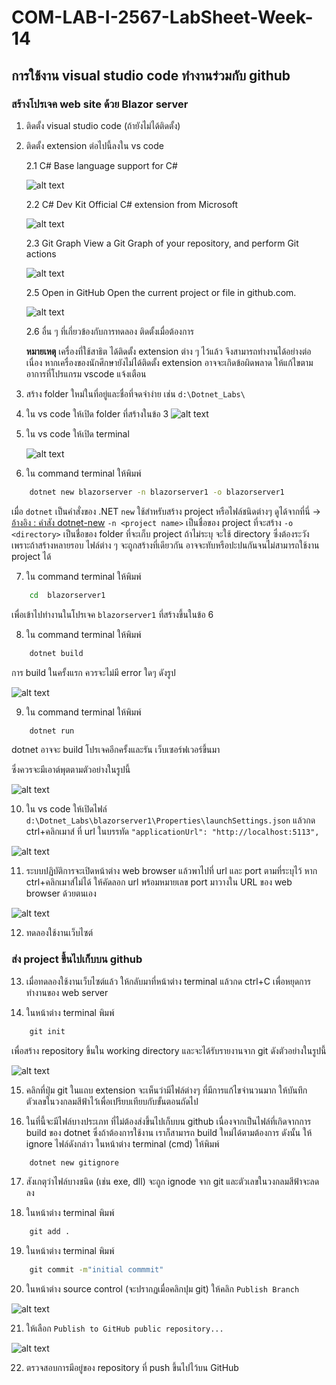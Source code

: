 # COM-LAB-I-2567-LabSheet-Week-14

## การใช้งาน visual studio code ทำงานร่วมกับ github
### สร้างโปรเจค web site ด้วย Blazor server
1. ติดตั้ง visual studio code (ถ้ายังไม่ได้ติดตั้ง)

2. ติดตั้ง extension ต่อไปนี้ลงใน vs code

    2.1  C#  Base language support for C#


    ![alt text](./Pictures/image-1.png)


    2.2 C# Dev Kit Official C# extension from Microsoft

    ![alt text](./Pictures/image-1.png)


    2.3 Git Graph  View a Git Graph of your repository, and perform Git actions

    ![alt text](./Pictures/image-12.png)

    2.5 Open in GitHub  Open the current project or file in github.com.

   ![alt text](Pictures/image-13.png)

    2.6 อื่น ๆ ที่เกี่ยวข้องกับการทดลอง ติดตั้งเมื่อต้องการ


    __หมายเหตุ__ เครื่องที่ใช้สาธิต ได้ติดตั้ง extension ต่าง ๆ ไว้แล้ว จึงสามารถทำงานได้อย่างต่อเนื่อง หากเครื่องของนักศึกษายังไม่ได้ติดตั้ง extension อาจจะเกิดข้อผิดพลาด ให้แก้ไขตามอาการที่โปรแกรม vscode แจ้งเตือน

4. สร้าง folder ใหม่ในที่อยู่และชื่อที่จดจำง่าย เช่น `d:\Dotnet_Labs\`

5. ใน vs code ให้เปิด folder ที่สร้างในข้อ 3
    ![alt text](./Pictures/image-2.png)

6. ใน vs code ให้เปิด terminal 

    ![alt text](./Pictures/image-3.png)

7. ใน command terminal ให้พิมพ์

```cmd
    dotnet new blazorserver -n blazorserver1 -o blazorserver1
```
เมื่อ
    `dotnet`  เป็นคำสั่งของ .NET
    `new`  ใช้สำหรับสร้าง project หรือไฟล์ชนิดต่างๆ ดูได้จากที่นี่ -> [อ้างอิง : คำสัง dotnet-new]( 
    https://learn.microsoft.com/en-us/dotnet/core/tools/dotnet-new)
    `-n <project name>` เป็นชื่อของ project ที่จะสร้าง
    `-o <directory>` เป็นชื่อของ folder ที่จะเก็บ project ถ้าไม่ระบุ จะใช้ directory ซึ่งต้องระวัง เพราะถ้าสร้างหลายรอบ ไฟล์ต่าง ๆ จะถูกสร้างที่เดียวกัน อาจจะทับหรือปะปนกันจนไม่สามารถใช้งาน project ได้

   7. ใน command terminal ให้พิมพ์

```cmd
    cd  blazorserver1 
``` 
เพื่อเข้าไปทำงานในโปรเจค `blazorserver1` ที่สร้างขึ้นในข้อ 6

   8. ใน command terminal ให้พิมพ์

```cmd
    dotnet build 
``` 
การ build ในครั้งแรก ควรจะไม่มี error ใดๆ ดังรูป

![alt text](./Pictures/image-4.png)

   9. ใน command terminal ให้พิมพ์

```cmd
    dotnet run 
``` 

dotnet อาจจะ build โปรเจคอีกครั้งและรัน เว็บเซอร์ฟเวอร์ขึ้นมา 

ซึ่งควรจะมีเอาต์พุตตามตัวอย่างในรูปนี้

![alt text](./Pictures/image-5.png)

   10. ใน vs code ให้เปิดไฟล์ `d:\Dotnet_Labs\blazorserver1\Properties\launchSettings.json`
 แล้วกด ctrl+คลิกเมาส์ ที่ url ในบรรทัด `"applicationUrl": "http://localhost:5113",`

![alt text](./Pictures/image-6.png)


   11. ระบบปฏิบัติการจะเปิดหน้าต่าง web browser แล้วพาไปที่ url และ port ตามที่ระบุไว้ หาก ctrl+คลิกเมาส์ไม่ได้ ให้คัดลอก url พร้อมหมายเลข port มาวางใน URL ของ web browser ด้วยตนเอง

![alt text](./Pictures/image-7.png)

   12. ทดลองใช้งานเว็บไซต์  

### ส่ง project ขึ้นไปเก็บบน github

   13. เมื่อทดลองใช้งานเว็บไซต์แล้ว ให้กลับมาที่หน้าต่าง terminal แล้วกด ctrl+C เพื่อหยุดการทำงานของ web server


   14. ในหน้าต่าง terminal  พิมพ์

```cmd
    git init 
``` 

เพื่อสร้าง repository ขึ้นใน working directory และจะได้รับรายงานจาก git ดังตัวอย่างในรูปนี้

![alt text](./Pictures/image-9.png)

   15. คลิกที่ปุ่ม git ในแถบ extension จะเห็นว่ามีไฟล์ต่างๆ ที่มีการแก้ไขจำนวนมาก ให้บันทึกตัวเลขในวงกลมสีฟ้าไว้เพื่อเปรียบเทียบกับขั้นตอนถัดไป 

    
   16. ในที่นี้จะมีไฟล์บางประเภท ที่ไม่ต้องส่งขึ้นไปเก็บบน github เนื่องจากเป็นไฟล์ที่เกิดจากการ build ของ dotnet ซึ่งถ้าต้องการใช้งาน เราก็สามารถ build  ใหม่ได้ตามต้องการ ดังนั้น ให้ ignore ไฟล์ดังกล่าว ในหน้าต่าง terminal (cmd) ให้พิมพ์

```cmd
    dotnet new gitignore 
``` 

   17. สังเกตุว่าไฟล์บางชนิด (เช่น exe, dll) จะถูก ignode จาก git และตัวเลขในวงกลมสีฟ้าจะลดลง
  
   18. ในหน้าต่าง terminal พิมพ์

```cmd
    git add . 
``` 

   19. ในหน้าต่าง terminal พิมพ์

```cmd
    git commit -m"initial commmit" 
``` 

   20. ในหน้าต่าง source control (จะปรากฏเมื่อคลิกปุม git) ให้คลิก `Publish Branch`

![alt text](Pictures/image-10.png)

   21. ให้เลือก `Publish to GitHub public repository...` 

![alt text](Pictures/image-11.png)

   22. ตรวจสอบการมีอยู่ของ repository ที่ push ขึ้นไปไว้บน GitHub

  



